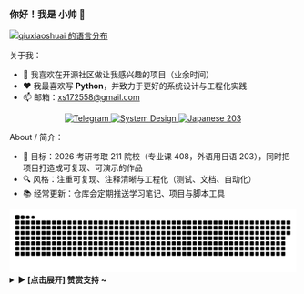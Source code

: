 ### 你好！我是 小帅 👋

<a href="https://github.com/qiuxiaoshuai/qiuxiaoshuai">

  <picture>
    <source media="(prefers-color-scheme: dark)" srcset="https://github-readme-stats.vercel.app/api/top-langs/?username=qiuxiaoshuai&layout=compact&line_height=25&theme=radical">
    <source media="(prefers-color-scheme: light)" srcset="https://github-readme-stats.vercel.app/api/top-langs/?username=qiuxiaoshuai&layout=compact&line_height=25">
    <img alt="qiuxiaoshuai 的语言分布" src="https://github-readme-stats.vercel.app/api/top-langs/?username=qiuxiaoshuai&layout=compact&line_height=25">
  </picture>
</a>


关于我：

- 🔭 我喜欢在开源社区做让我感兴趣的项目（业余时间）
- ❤️ 我最喜欢写 **Python**，并致力于更好的系统设计与工程化实践
- 📫 邮箱：xs172558@gmail.com

<!-- 小标签区：技术栈 / 风格 -->
<p align="center">
  <a href="https://t.me/XS_17756">
    <img src="https://img.shields.io/badge/Telegram-联系我-2CA5E0?style=for-the-badge&logo=telegram&logoColor=white" alt="Telegram" />
    <img src="https://img.shields.io/badge/计算机-408-00E6FF?style=for-the-badge&logo=databricks&logoColor=white" alt="System Design" />
    <img src="https://img.shields.io/badge/日语-203-FFDD00?style=for-the-badge&logo=google-translate&logoColor=black" alt="Japanese 203" />
  </a>
<!--   <img src="https://img.shields.io/badge/Python-3.11-3776AB?style=for-the-badge&logo=python&logoColor=white" alt="Python" /> -->
<!--   <img src="https://img.shields.io/badge/爬虫-Scrapy-00C6A7?style=for-the-badge&logo=scrapy&logoColor=white" alt="Scrapy" />
  <img src="https://img.shields.io/badge/自动化-Selenium-43B02A?style=for-the-badge&logo=selenium&logoColor=white" alt="Selenium" />
  <img src="https://img.shields.io/badge/桌面GUI-PyQt6-41CD52?style=for-the-badge&logo=qt&logoColor=white" alt="PyQt6" /> -->

</p>



About / 简介：

- 🧭 目标：2026 考研考取 211 院校（专业课 408，外语用日语 203），同时把项目打造成可复现、可演示的作品  
- 🔍 风格：注重可复现、注释清晰与工程化（测试、文档、自动化）  
- 📚 经常更新：仓库会定期推送学习笔记、项目与脚本工具


<picture>
  <source media="(prefers-color-scheme: dark)" srcset="https://raw.githubusercontent.com/hect0x7/hect0x7/output/github-contribution-grid-snake-dark.svg">
  <source media="(prefers-color-scheme: light)" srcset="https://raw.githubusercontent.com/hect0x7/hect0x7/output/github-contribution-grid-snake.svg">
  <img alt="github contribution grid snake animation" src="https://raw.githubusercontent.com/hect0x7/hect0x7/output/github-contribution-grid-snake.svg">
</picture>
<details><summary><strong>▶ [点击展开] 赞赏支持 ~</strong></summary>

|                                        微信赞赏                                        |                                       支付宝赞赏                                       |
| :--------------------------------------------------------------------------------: | :--------------------------------------------------------------------------------: |
| <img src="https://github.com/user-attachments/assets/56c55ac6-e43f-480a-b87c-49c3eb61021e" alt="WeChat QRcode" width=300> <br><small>☕喝点咖啡继续干☕</small> | <img src="https://github.com/user-attachments/assets/87747148-76f9-4cd7-8864-f48501bec597" alt="AliPay QRcode" width=300> <br><small>🌶️来包辣条吧~🍪</small> |
  
</details>
